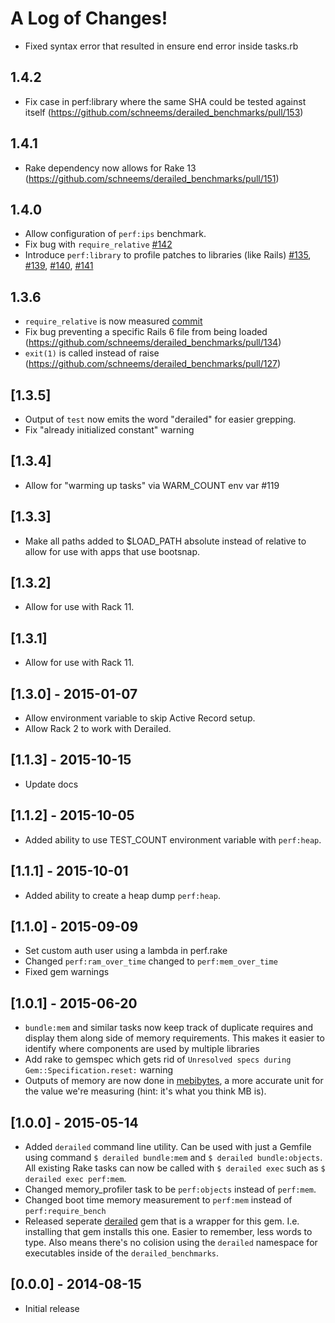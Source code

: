 # A Log of Changes!

- Fixed syntax error that resulted in ensure end error inside tasks.rb

## 1.4.2

- Fix case in perf:library where the same SHA could be tested against itself (https://github.com/schneems/derailed_benchmarks/pull/153)

## 1.4.1

- Rake dependency now allows for Rake 13 (https://github.com/schneems/derailed_benchmarks/pull/151)

## 1.4.0

- Allow configuration of `perf:ips` benchmark.
- Fix bug with `require_relative` [#142](https://github.com/schneems/derailed_benchmarks/pull/142)
- Introduce `perf:library` to profile patches to libraries (like Rails) [#135](https://github.com/schneems/derailed_benchmarks/pull/135), [#139](https://github.com/schneems/derailed_benchmarks/pull/139), [#140](https://github.com/schneems/derailed_benchmarks/pull/140), [#141](https://github.com/schneems/derailed_benchmarks/pull/141)

## 1.3.6

- `require_relative` is now measured [commit](https://github.com/schneems/derailed_benchmarks/commit/af11bcc46a4fa24f79e4897a51034927a56e077e)
- Fix bug preventing a specific Rails 6 file from being loaded (https://github.com/schneems/derailed_benchmarks/pull/134)
- `exit(1)` is called instead of raise (https://github.com/schneems/derailed_benchmarks/pull/127)

## [1.3.5]

- Output of `test` now emits the word "derailed" for easier grepping.
- Fix "already initialized constant" warning

## [1.3.4]

- Allow for "warming up tasks" via WARM_COUNT env var #119

## [1.3.3]

- Make all paths added to $LOAD_PATH absolute instead of relative to allow for use with apps that use bootsnap.

## [1.3.2]

- Allow for use with Rack 11.


## [1.3.1]

- Allow for use with Rack 11.


## [1.3.0] - 2015-01-07

- Allow environment variable to skip Active Record setup.
- Allow Rack 2 to work with Derailed.

## [1.1.3] - 2015-10-15

- Update docs

## [1.1.2] - 2015-10-05

- Added ability to use TEST_COUNT environment variable with `perf:heap`.

## [1.1.1] - 2015-10-01

- Added ability to create a heap dump `perf:heap`.

## [1.1.0] - 2015-09-09

- Set custom auth user using a lambda in perf.rake
- Changed `perf:ram_over_time` changed to `perf:mem_over_time`
- Fixed gem warnings

## [1.0.1] - 2015-06-20

- `bundle:mem` and similar tasks now keep track of duplicate requires and display them along side of memory requirements. This makes it easier to identify where components are used by multiple libraries
- Add rake to gemspec which gets rid of `Unresolved specs during Gem::Specification.reset:` warning
- Outputs of memory are now done in [mebibytes](https://en.wikipedia.org/wiki/Mebibyte), a more accurate unit for the value we're measuring (hint: it's what you think MB is).

## [1.0.0] - 2015-05-14

- Added `derailed` command line utility. Can be used with just a Gemfile using command `$ derailed bundle:mem` and `$ derailed bundle:objects`. All existing Rake tasks can now be called with `$ derailed exec` such as `$ derailed exec perf:mem`.
- Changed memory_profiler task to be `perf:objects` instead of `perf:mem`.
- Changed boot time memory measurement to `perf:mem` instead of `perf:require_bench`
- Released seperate [derailed](https://github.com/schneems/derailed) gem that is a wrapper for this gem. I.e. installing that gem installs this one. Easier to remember, less words to type. Also means there's no colision using the `derailed` namespace for executables inside of the `derailed_benchmarks`.

## [0.0.0] - 2014-08-15

- Initial release
